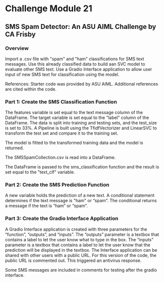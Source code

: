 # Challenge Module 21
## SMS Spam Detector: An ASU AIML Challenge by CA Frisby

### Overview
Import a .csv file with "spam" and "ham" classifications for SMS text messages.
Use this already classified data to build aan SVC model to evaluate other SMS
text.  Use a Gradio Interface application to allow user input of new SMS text
for classification using the model. 

References:  Starter code was provided by ASU AIML. Additional references are
cited within the code.
             
### Part 1:  Create the SMS Classification Function

The features variable is set equal to the text message column of the DataFrame.
The target variable is set equal to the "label" column of the DataFrame.
The data is split into training and testing sets, and the test_size is set to 33%.
A Pipeline is built using the TfidfVectorizer and LinearSVC to transform the test 
set and compare it to the training set.

The model is fitted to the transformed training data and the model is returned.

The SMSSpamCollection.csv is read into a DataFrame.

The DataFrame is passed to the sms_classification function and the result is set 
equal to the "text_clf" variable.

### Part 2:  Create the SMS Prediction Function
A new variable holds the prediction of a new text.
A conditional statement determines if the text message is "ham" or “spam”.
The conditional returns a message if the text is “ham” or “spam”.

### Part 3: Create the Gradio Interface Application
A Gradio Interface application is created with three parameters for the 
“function”, “outputs”, and “inputs”.
The “outputs” parameter is a textbox that contains a label to let the user know 
what to type in the box.
The “inputs” parameter is a textbox that contains a label to let the user know 
that the prediction will be displayed in the textbox.
The Interface application can be shared with other users with a public URL.
For this version of the code, the public URL is commented out.  This triggered
an antivirus response.  

Some SMS messages are included in comments for testing after the gradio interface.




